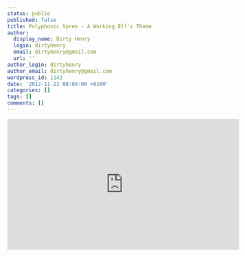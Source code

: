 ```yaml
---
status: publie
published: false
title: Polyphonic Spree - A Working Elf's Theme
author:
  display_name: Dirty Henry
  login: dirtyhenry
  email: dirtyhenry@gmail.com
  url: ''
author_login: dirtyhenry
author_email: dirtyhenry@gmail.com
wordpress_id: 1142
date: '2012-11-22 08:00:00 +0100'
categories: []
tags: []
comments: []
---
```

<iframe width="540" height="304" src="http://www.youtube.com/embed/1tvKdM-__HU" frameborder="0" allowfullscreen></iframe>

